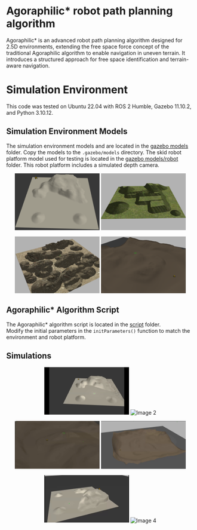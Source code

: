 # Agoraphilic* robot path planning algorithm
Agoraphilic* is an advanced robot path planning algorithm designed for 2.5D environments, extending the free space force concept of the traditional Agoraphilic algorithm to enable navigation in uneven terrain. It introduces a structured approach for free space identification and terrain-aware navigation.

# Simulation Environment  
This code was tested on Ubuntu 22.04 with ROS 2 Humble, Gazebo 11.10.2, and Python 3.10.12.


## Simulation Environment Models  
The simulation environment models and are located in the [gazebo models ](/gazebo%20models/) folder. Copy the models to the `.gazebo/models` directory. The skid robot platform model used for testing is located in the [gazebo models/robot](/gazebo%20models/robot/) folder. This robot platform includes a simulated depth camera.


<p align="center">
  <img src="media/image/Env_A_1.png" alt="Image 1" width="45%">
  <img src="media/image/terrain2_1.png" alt="Image 2" width="45%">
</p>

<p align="center">
  <img src="media/image/terrain4_1.png" alt="Image 3" width="45%">
  <img src="media/image/Env_B_1.png" alt="Image 4" width="45%">
</p>


## Agoraphilic* Algorithm Script  
The Agoraphilic* algorithm script is located in the [script](/scripts/) folder.  
Modify the initial parameters in the `initParameters()` function to match the environment and robot platform.

## Simulations

<p align="center">
  <img src="media/video/Env_A_T1.gif" alt="Image 1" width="45%">
  <img src="media/video/Env_A_T2.gif" alt="Image 2" width="45%">
</p>

<p align="center">
  <img src="media/video/Env_B_T3.gif" alt="Image 3" width="45%">
  <img src="media/video/Env_B_T6.gif" alt="Image 4" width="45%">
</p>

<p align="center">
  <img src="media/video/Env_A_T3.gif" alt="Image 3" width="45%">
  <img src="media/video/Terrain2_2.gif" alt="Image 4" width="45%">
</p>